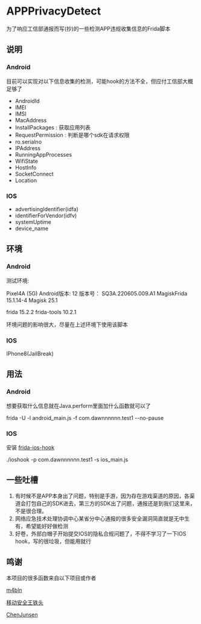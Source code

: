 # APPPrivacyDetect

为了响应工信部通报而写(抄)的一些检测APP违规收集信息的Frida脚本

## 说明

### Android
目前可以实现对以下信息收集的检测，可能hook的方法不全，但应付工信部大概足够了

- AndroidId
- IMEI
- IMSI
- MacAddress
- InstallPackages : 获取应用列表
- RequestPermission : 判断是哪个sdk在请求权限
- ro.serialno
- IPAddress
- RunningAppProcesses
- WifiState
- HostInfo
- SocketConnect
- Location


### IOS

- advertisingIdentifier(idfa)
- identifierForVendor(idfv)
- systemUptime
- device_name

## 环境

### Android

测试环境:

Pixel4A (5G)
Android版本: 12
版本号： SQ3A.220605.009.A1
MagiskFrida 15.1.14-4
Magisk 25.1


frida                             15.2.2
frida-tools                       10.2.1

环境问题的影响很大，尽量在上述环境下使用该脚本

### IOS

IPhone8(JailBreak)


## 用法

### Android

想要获取什么信息就在Java.perform里面加什么函数就可以了

frida -U -l android_main.js -f com.dawnnnnnn.test1 --no-pause

### IOS

安装 [frida-ios-hook](https://github.com/noobpk/frida-ios-hook)

./ioshook -p com.dawnnnnnn.test1 -s ios_main.js

## 一些吐槽

1. 有时候不是APP本身出了问题，特别是手游，因为存在游戏渠道的原因，各渠道会打包自己的SDK进去，第三方的SDK出了问题，通报还是到我们这里来，不是很合理。
2. 网络应急技术处理协调中心某省分中心通报的很多安全漏洞简直就是无中生有，希望能好好做检测
3. 好卷，外部白帽子开始提交IOS的隐私合规问题了，不得不学习了一下IOS hook，写的很垃圾，但能用就行


## 鸣谢

本项目的很多函数来自以下项目或作者

[m4bln](https://mabin004.github.io/2018/12/20/%E5%88%A9%E7%94%A8Frida%E4%BF%AE%E6%94%B9Android%E8%AE%BE%E5%A4%87%E7%9A%84%E5%94%AF%E4%B8%80%E6%A0%87%E5%BF%97%E7%AC%A6/)

[移动安全王铁头](https://www.bilibili.com/read/cv9078155)

[ChenJunsen](https://github.com/ChenJunsen/Hegui3.0)